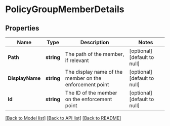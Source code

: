 # PolicyGroupMemberDetails

## Properties
Name | Type | Description | Notes
------------ | ------------- | ------------- | -------------
**Path** | **string** | The path of the member, if relevant | [optional] [default to null]
**DisplayName** | **string** | The display name of the member on the enforcement point | [optional] [default to null]
**Id** | **string** | The ID of the member on the enforcement point | [optional] [default to null]

[[Back to Model list]](../README.md#documentation-for-models) [[Back to API list]](../README.md#documentation-for-api-endpoints) [[Back to README]](../README.md)

